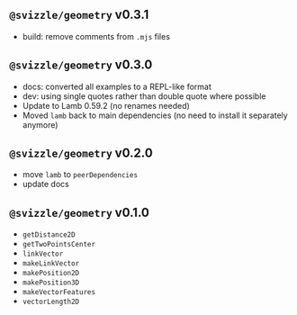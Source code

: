 ## `@svizzle/geometry` v0.3.1

- build: remove comments from `.mjs` files

## `@svizzle/geometry` v0.3.0

- docs: converted all examples to a REPL-like format
- dev: using single quotes rather than double quote where possible
- Update to Lamb 0.59.2 (no renames needed)
- Moved `lamb` back to main dependencies (no need to install it separately anymore)

## `@svizzle/geometry` v0.2.0

- move `lamb` to `peerDependencies`
- update docs

## `@svizzle/geometry` v0.1.0

- `getDistance2D`
- `getTwoPointsCenter`
- `linkVector`
- `makeLinkVector`
- `makePosition2D`
- `makePosition3D`
- `makeVectorFeatures`
- `vectorLength2D`
